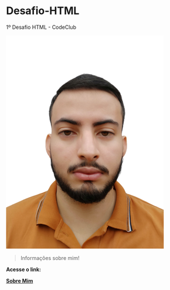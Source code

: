 # Desafio-HTML

1º Desafio HTML - CodeClub

<img src="./assets/images/Foto.png" alt="foto">

> Informações sobre mim!

<p><strong>Acesse o link:<strong></p>
<a href="https://uilgo.github.io/Desafio-HTML/" target="_blank">Sobre Mim</a>
